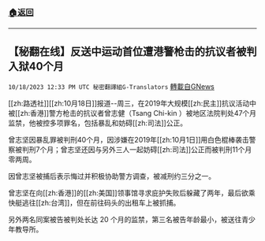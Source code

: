 ###  [:house:返回](README.md)
---


## 【秘翻在线】反送中运动首位遭港警枪击的抗议者被判入狱40个月
`10/18/2023 12:33 PM UTC 秘密翻譯組G-Translators` [轉載自GNews](https://gnews.org/articles/1849914)

[[zh:路透社]][[zh:10月18日]]报道--周三，在2019年大规模[[zh:民主]]抗议活动中被[[zh:香港]]警方枪击的抗议者曾志健（Tsang Chi-kin ）被地区法院判处47个月监禁，他被控多项罪名，包括暴乱和妨碍[[zh:司法]]公正。

曾志坚因暴乱罪被判刑40个月，因涉嫌在2019年[[zh:10月1日]]用白色棍棒袭击警察被判刑7个月；曾志坚还因与另外三人一起妨碍[[zh:司法]]公正而被判刑11个月零两周。

因曾志坚被捕后表示悔过并积极协助警方调查，被减刑约三分之一。



曾志坚在向[[zh:香港]]的[[zh:美国]]领事馆寻求庇护失败后躲藏了两年，最后欲乘快艇逃往[[zh:台湾]]，但在前往码头的出租车上被抓捕。

另外两名同案被告被判处长达 20 个月的监禁，第三名被告年龄最小，被送往青少年教导所。

